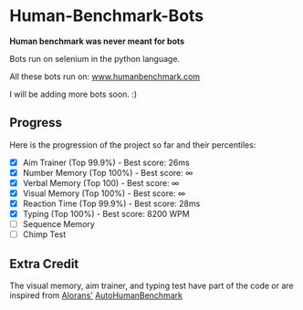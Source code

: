 # Human-Benchmark-Bots

**Human benchmark was never meant for bots**

Bots run on selenium in the python language.

All these bots run on: www.humanbenchmark.com

I will be adding more bots soon. :)

## Progress
Here is the progression of the project so far and their percentiles:

- [x] Aim Trainer (Top 99.9%) - Best score: 26ms
- [x] Number Memory (Top 100%) - Best score: ∞
- [x] Verbal Memory (Top 100) - Best score: ∞
- [x] Visual Memory (Top 100%) - Best score: ∞
- [x] Reaction Time (Top 99.9%) - Best score: 28ms
- [x] Typing (Top 100%) - Best score: 8200 WPM
- [ ] Sequence Memory 
- [ ] Chimp Test

## Extra Credit
The visual memory, aim trainer, and typing test have part of the code or are inspired from [Alorans'](https://github.com/alorans) [AutoHumanBenchmark](https://github.com/alorans/AutoHumanBenchmark)
